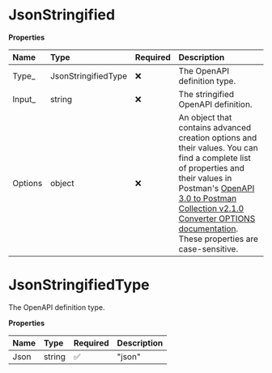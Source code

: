 # JsonStringified

**Properties**

| Name    | Type                | Required | Description                                                                                                                                                                                                                                                                                                                              |
| :------ | :------------------ | :------- | :--------------------------------------------------------------------------------------------------------------------------------------------------------------------------------------------------------------------------------------------------------------------------------------------------------------------------------------- |
| Type\_  | JsonStringifiedType | ❌       | The OpenAPI definition type.                                                                                                                                                                                                                                                                                                             |
| Input\_ | string              | ❌       | The stringified OpenAPI definition.                                                                                                                                                                                                                                                                                                      |
| Options | object              | ❌       | An object that contains advanced creation options and their values. You can find a complete list of properties and their values in Postman's [OpenAPI 3.0 to Postman Collection v2.1.0 Converter OPTIONS documentation](https://github.com/postmanlabs/openapi-to-postman/blob/develop/OPTIONS.md). These properties are case-sensitive. |

# JsonStringifiedType

The OpenAPI definition type.

**Properties**

| Name | Type   | Required | Description |
| :--- | :----- | :------- | :---------- |
| Json | string | ✅       | "json"      |

<!-- This file was generated by liblab | https://liblab.com/ -->
